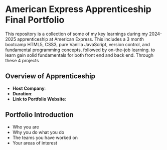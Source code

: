 # American Express Apprenticeship Final Portfolio

This repository is a collection of some of my key learnings during my 2024-2025 apprenticeship at American Express. This includes a 3 month bootcamp HTML5, CSS3, pure Vanilla JavaScript, version control, and fundamental programming concepts, followed by on-the-job learning. to learn gain solid fundamentals for both front end and back end. Through these 4 projects

## Overview of Apprenticeship
- **Host Company**:
- **Duration**:
- **Link to Portfolio Website**:

## Portfolio Introduction
- Who you are
- Why you do what you do
- The teams you have worked on
- Your areas of interest
